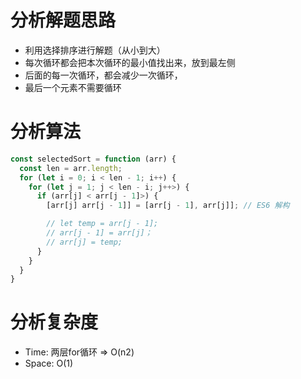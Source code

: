 # 分析解题思路

- 利用选择排序进行解题（从小到大）
- 每次循环都会把本次循环的最小值找出来，放到最左侧
- 后面的每一次循环，都会减少一次循环，
- 最后一个元素不需要循环


# 分析算法

```javascript
const selectedSort = function (arr) {
  const len = arr.length;
  for (let i = 0; i < len - 1; i++) {
    for (let j = 1; j < len - i; j++>) {
      if (arr[j] < arr[j - 1]>) {
        [arr[j] arr[j - 1]] = [arr[j - 1], arr[j]]; // ES6 解构

        // let temp = arr[j - 1];
        // arr[j - 1] = arr[j]；
        // arr[j] = temp;
      }
    }
  }
}
```

# 分析复杂度

- Time: 两层for循环 => O(n2)
- Space: O(1)